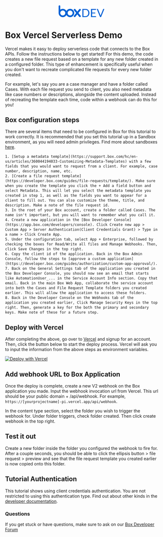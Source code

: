 <p align="center">
  <img src="images/box-dev-logo.png" alt= “box-dev-logo” width="30%" height="50%">
</p>

# Box Vercel Serverless Demo
Vercel makes it easy to deploy serverless code that connects to the Box APIs. Follow the instructions below to get started! For this demo, the code creates a new file request based on a template for any new folder created in a configured folder. This type of enhancement is specifically useful when you don't want to recreate complicated file requests for every new folder created. 

For example, let's say you are a case manager and have a folder called Cases. With each file request you send to client, you also need metadata like case numbers or descriptions, alongside the content uploaded. Instead of recreating the template each time, code within a webhook can do this for you!

## Box configuration steps
There are several items that need to be configured in Box for this tutorial to work correctly. It is recommended that you set this tutorial up in a Sandbox environment, as you will need admin privileges. Find more about sandboxes [here](https://support.box.com/hc/en-us/articles/360043697274-Managing-developer-sandboxes-for-Box-admins).

    1. [Setup a metadata template](https://support.box.com/hc/en-us/articles/360044194033-Customizing-Metadata-Templates) with a few fields that you would want to request from a client. For example, case number, description, name, etc.
    2. [Create a file request template](https://developer.box.com/guides/file-requests/template/). Make sure when you create the template you click the + Add a field button and select Metadata. This will let you select the metadata template you created in step 1, as well as the fields you want to appear for a client to fill out. You can also customize the theme, title, and description. Make a note of the file request id.
    3. In the root of your Box account, create a folder called Cases. The name isn't important, but you will want to remember what you call it.
    4. Create a new application in the [Box Developer Console](https://app.box.com/developers/console). Click Create new app > Custom App > Server Authentication(Client Credentials Grant) > Type in a name > Click Create App.
    5. Under the configuration tab, select App + Enterprise, followed by checking the boxes for Read/Write all files and Manage Webhooks. Then, click Save Changes in the top right.
    6. Copy the client id of the application. Back in the Box Admin Console, follow the steps to [approve a custom application](https://developer.box.com/guides/authorization/custom-app-approval/).
    7. Back on the General Settings tab of the application you created in the Box Developer Console, you should now see an email that starts like AutomationUser_... in the Service Account Info section. Copy that email. Back in the main Box Web App, collaborate the service account into both the Cases and File Request Template folders you created earlier. This will allow the application to access these folders.
    8. Back in the Developer Console on the Webhooks tab of the application you created earlier, Click Manage Security Keys in the top right. Then, generate a key for the both the primary and secondary keys. Make note of these for a future step. 


## Deploy with Vercel
After completing the above, go over to [Vercel](https://vercel.com/) and signup for an account. Then, click the button below to start the deploy process. Vercel will ask you to input the information from the above steps as environment variables.

[![Deploy with Vercel](https://vercel.com/button)](https://vercel.com/new/clone?repository-url=https://github.com/Smartoneinok/box-vercel-serverless-demo&env=clientID,clientSecret,enterpriseID,primaryKey,secondaryKey,filerequestID)

## Add webhook URL to Box Application
Once the deploy is complete, create a new V2 webhook on the Box application you made. Input the webhook invocation url from Vercel. This url should be your public domain + /api/webhook. For example, `https://[yourprojectname]-pi.vercel.app/api/webhook`.

In the content type section, select the folder you wish to trigger the webhook for. Under folder triggers, check folder created. Then click create webhook in the top right. 

## Test it out
Create a new folder inside the folder you configured the webhook to fire for. After a couple seconds, you should be able to click the ellipsis button > file request > preview and see that the file request template you created earlier is now copied onto this folder.

## Tutorial Authentication
This tutorial shows using client credentials authentication. You are not restricted to using this authentication type. Find out about other kinds in the [developer documentation](https://developer.box.com/guides/authentication/).

### Questions
If you get stuck or have questions, make sure to ask on our [Box Developer Forum](https://support.box.com/hc/en-us/community/topics/360001932973-Platform-and-Developer-Forum)